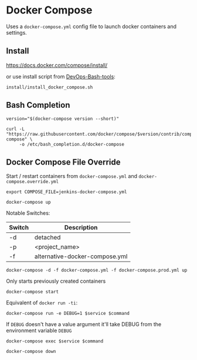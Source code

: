 # Docker Compose

Uses a `docker-compose.yml` config file to launch docker containers and settings.

## Install

https://docs.docker.com/compose/install/

or use install script from [DevOps-Bash-tools](devops-bash-tools.md):

```shell
install/install_docker_compose.sh
```

## Bash Completion

```shell
version="$(docker-compose version --short)"

curl -L "https://raw.githubusercontent.com/docker/compose/$version/contrib/completion/bash/docker-compose" \
     -o /etc/bash_completion.d/docker-compose
```

## Docker Compose File Override

Start / restart containers from `docker-compose.yml` and `docker-compose.override.yml`

```shell
export COMPOSE_FILE=jenkins-docker-compose.yml

docker-compose up
```

Notable Switches:

| Switch | Description                    |
|--------|--------------------------------|
| -d     | detached                       |
| -p     | <project_name>                 |
| -f     | alternative-docker-compose.yml |

```shell
docker-compose -d -f docker-compose.yml -f docker-compose.prod.yml up
```

Only starts previously created containers

```shell
docker-compose start
```

Equivalent of `docker run -ti`:

```shell
docker-compose run -e DEBUG=1 $service $command
```

If `DEBUG` doesn't have a value argument it'll take DEBUG from the environment variable `DEBUG`

```shell
docker-compose exec $service $command
```

```shell
docker-compose down
```

